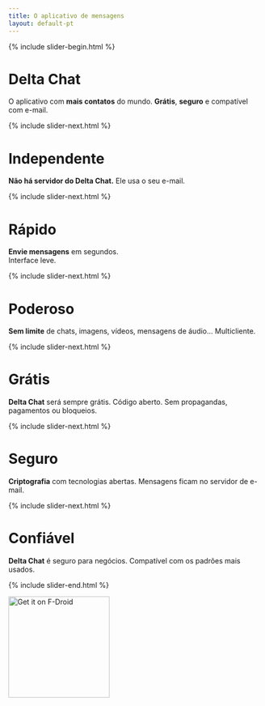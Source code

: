 ```yaml
---
title: O aplicativo de mensagens
layout: default-pt
---
```


{% include slider-begin.html %}

# Delta Chat

O aplicativo com **mais contatos** do mundo. **Grátis**, **seguro** e compatível com e-mail.

{% include slider-next.html %}

# Independente
**Não há servidor do Delta Chat.** Ele usa o seu e-mail.

{% include slider-next.html %}

# Rápido
**Envie mensagens** em segundos.  
Interface leve.

{% include slider-next.html %}

# Poderoso
**Sem limite** de chats, imagens, vídeos, mensagens de áudio... Multicliente.

{% include slider-next.html %}

# Grátis
**Delta Chat** será sempre grátis. Código aberto. Sem propagandas, pagamentos ou bloqueios.

{% include slider-next.html %}

# Seguro
**Criptografia** com tecnologias abertas. Mensagens ficam no servidor de e-mail.

{% include slider-next.html %}

# Confiável

**Delta Chat** é seguro para negócios. Compatível com os padrões mais usados.

{% include slider-end.html %}


[<img src="../assets/home/get-it-on-fdroid.png" alt="Get it on F-Droid" width="200" />](download)

